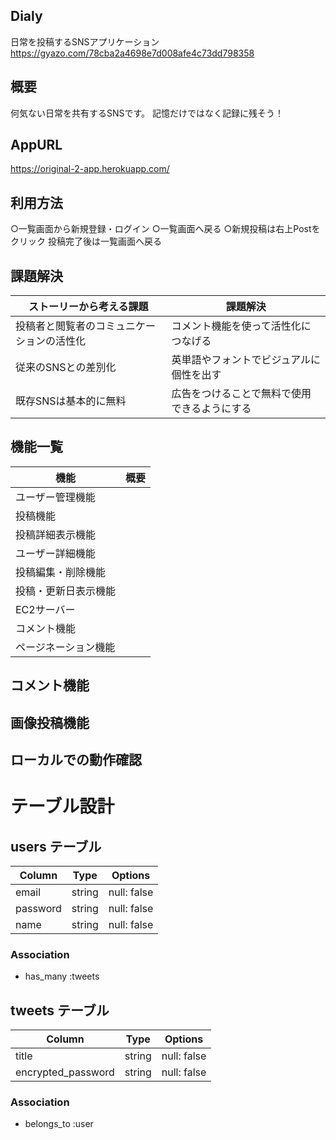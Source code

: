 ## Dialy
日常を投稿するSNSアプリケーション
https://gyazo.com/78cba2a4698e7d008afe4c73dd798358
## 概要
何気ない日常を共有するSNSです。
記憶だけではなく記録に残そう！
## AppURL
https://original-2-app.herokuapp.com/
## 利用方法
○一覧画面から新規登録・ログイン
○一覧画面へ戻る
○新規投稿は右上Postをクリック
投稿完了後は一覧画面へ戻る
## 課題解決
|       ストーリーから考える課題           |              課題解決              | 
| ---------------------------------    | -------------------------------   | 
| 投稿者と閲覧者のコミュニケーションの活性化  | コメント機能を使って活性化につなげる    | 
| 従来のSNSとの差別化                     |英単語やフォントでビジュアルに個性を出す  | 
| 既存SNSは基本的に無料                    |広告をつけることで無料で使用できるようにする|
## 機能一覧
|  機能              |    概要    |
|------------------ |-----------|
| ユーザー管理機能     |           |
| 投稿機能            |
| 投稿詳細表示機能     |
| ユーザー詳細機能     |
| 投稿編集・削除機能    |
| 投稿・更新日表示機能  |
| EC2サーバー         |
| コメント機能         |
|ページネーション機能   |

## コメント機能

## 画像投稿機能

## ローカルでの動作確認



# テーブル設計

## users テーブル

| Column     | Type   | Options     |
| ---------- | ------ | ----------- |
| email      | string | null: false |
| password   | string | null: false |
| name       | string | null: false |


### Association

- has_many :tweets

## tweets テーブル

| Column             | Type          | Options     |
| ------------------ | ------------- | ----------- |
| title              | string        | null: false |
| encrypted_password | string        | null: false |


### Association

- belongs_to :user